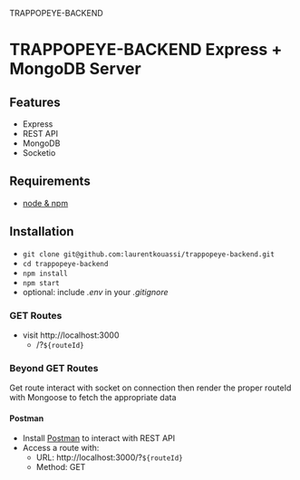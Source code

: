 TRAPPOPEYE-BACKEND

# TRAPPOPEYE-BACKEND Express + MongoDB Server


## Features

- Express
- REST API
- MongoDB
- Socketio

## Requirements

- [node & npm](https://nodejs.org/en/)

## Installation

- `git clone git@github.com:laurentkouassi/trappopeye-backend.git`
- `cd trappopeye-backend`
- `npm install`
- `npm start`
- optional: include _.env_ in your _.gitignore_

### GET Routes

- visit http://localhost:3000
  - /?`${routeId}`

### Beyond GET Routes

Get route interact with socket on connection then render the proper routeId with Mongoose to fetch the appropriate data

#### Postman

- Install [Postman](https://www.getpostman.com/apps) to interact with REST API
- Access a route with:
  - URL: http://localhost:3000/?`${routeId}`
  - Method: GET
